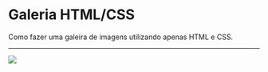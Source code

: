 # Galeria HTML/CSS
 Como fazer uma galeira de imagens utilizando apenas HTML e CSS.

---
![](Gravando.gif)
